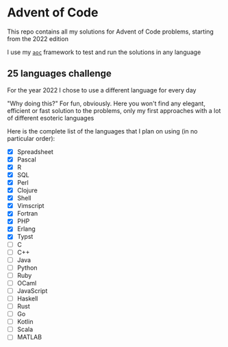 # Advent of Code
This repo contains all my solutions for Advent of Code problems, starting from the 2022 edition

I use my [`aoc`](https://github.com/albertolazari/aoc) framework to test and run the solutions in any language

## 25 languages challenge
For the year 2022 I chose to use a different language for every day

"Why doing this?" For fun, obviously. Here you won't find any elegant, efficient or fast solution to the problems, only my first approaches with a lot of different esoteric languages

Here is the complete list of the languages that I plan on using (in no particular order):
- [X] Spreadsheet
- [X] Pascal
- [X] R
- [X] SQL
- [X] Perl
- [X] Clojure
- [X] Shell
- [X] Vimscript
- [X] Fortran
- [X] PHP
- [X] Erlang
- [X] Typst
- [ ] C
- [ ] C++
- [ ] Java
- [ ] Python
- [ ] Ruby
- [ ] OCaml
- [ ] JavaScript
- [ ] Haskell
- [ ] Rust
- [ ] Go
- [ ] Kotlin
- [ ] Scala
- [ ] MATLAB
